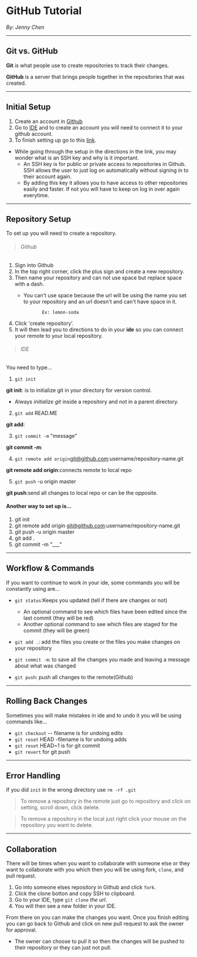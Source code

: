 # GitHub Tutorial

_By: Jenny Chen_

---
## Git vs. GitHub
**Git** is what people use to create repositories to track their changes.

**GitHub** is a server that brings people together in the repositories that was created.

---
## Initial Setup
1. Create an account in [Github](https://github.com/)
2. Go to [IDE](https://ide.cs50.io/) and to create an account you will need to connect it to your github account. 
3. To finish setting up go to this [link](https://github.com/hstatsep/ide50).

* While going through the setup in the directions in the link, you may wonder what is an SSH key and why is it important.
   * An SSH key is for public or private access to repositories in Github. SSH allows the user to just log on automatically without signing in to their account again. 
   * By adding this key it allows you to have access to other repositories easily and faster. If not you will have to keep on log in over again everytime. 

---
## Repository Setup
To set up you will need to create a repository.

> ###### Github

1. Sign into Github
2. In the top right corner, click the plus sign and create a new repository.
3. Then name your repository and can not use space but replace space with a dash.
   * You can't use space because the url will be using the name you set to your repository and an url doesn't and can't have space in it.

                Ex: lemon-soda
4. Click 'create repository'.
5. It will then lead you to directions to do in your **ide** so you can connect your remote to your local repository.

> ###### IDE

You need to type...
        
1. `git init` 

**git init**: is to initialize git in your directory for version control.
* Always _initialize git_ inside a repository and not in a parent directory.

2. `git add` READ.ME

**git add**: 

3. `git commit -m` "message"

**git commit -m**: 

4. `git remote add origin`git@github.com:username/repository-name.git

**git remote add origin**:connects remote to local repo

5. `git push` -u origin master

**git push**:send all changes to local repo or can be the opposite.

#### Another way to set up is...
1. git init
2. git remote add origin git@github.com:username/repository-name.git
3. git push -u origin master
4. git add .
5. git commit -m "___"

---
## Workflow & Commands
If you want to continue to work in your ide, some commands you will be constantly using are...

* `git status`:Keeps you updated (tell if there are changes or not)
   * An optional command to see which files have been edited since the last commit (they will be red)
   * Another optional command to see which files are staged for the commit (they will be green)

* `git add .`: add the files you create or the files you make changes on your repository
* `git commit -m`: to save all the changes you made and leaving a message about what was changed
* `git push`: push all changes to the remote(Github)

---
## Rolling Back Changes
Sometimes you will make mistakes in ide and to undo it you will be using commands like...

* `git checkout` -- filename is for undoing edits
* `git reset` HEAD -filename is for undoing adds
* `git reset` HEAD~1 is for git commit
* `git revert` for git push

---
## Error Handling
If you did `init` in the wrong directory use `rm -rf .git`

> To remove a repository in the remote just go to repository and click on setting, scroll down, click delete.

> To remove a repository in the local just right click your mouse on the repository you want to delete.

---
## Collaboration
There will be times when you want to collaborate with someone else or they want to collaborate with you which then you will be using fork, `clone`, and pull request.
1. Go into someone elses repository in Github and click `fork`.
2. Click the clone botton and copy SSH to clipboard.
3. Go to your IDE, type `git clone` _the url_.
4. You will then see a new folder in your IDE. 

From there on you can make the changes you want. 
Once you finish editing you can go back to Github and click on new pull request to ask the owner for approval.
* The owner can choose to pull it so then the changes will be pushed to their repository or they can just not pull.
